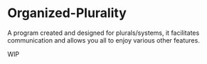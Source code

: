 # Organized-Plurality
A program created and designed for plurals/systems, it facilitates communication and allows you all to enjoy various other features.

WIP
